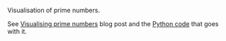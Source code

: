 Visualisation of prime numbers.

See [Visualising prime numbers](http://ainsightful.com/index.php/2017/05/22/visualising-prime-numbers/) blog post and the [Python code](https://tilayealemu.github.io/primes/primes.html) that goes with it.

